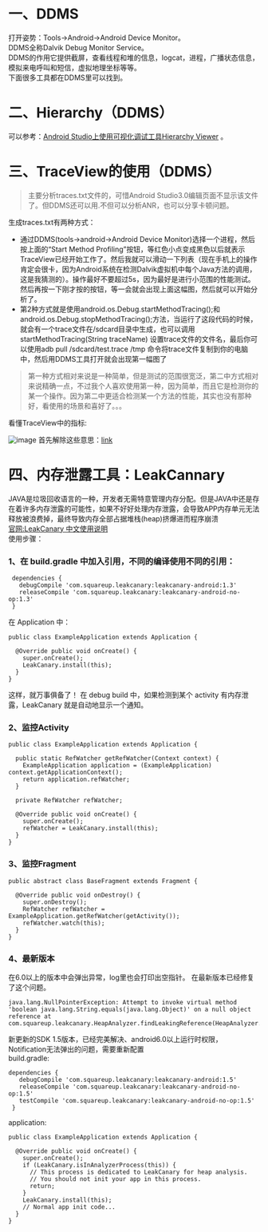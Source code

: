# 一、DDMS
打开姿势：Tools->Android->Android Device Monitor。  
DDMS全称Dalvik Debug Monitor Service。  
DDMS的作用它提供截屏，查看线程和堆的信息，logcat，进程，广播状态信息，模拟来电呼叫和短信，虚拟地理坐标等等。  
下面很多工具都在DDMS里可以找到。

# 二、Hierarchy（DDMS）
可以参考：[Android Studio上使用可视化调试工具Hierarchy Viewer](http://blog.csdn.net/cdw_wy/article/details/53240885)
。

# 三、TraceView的使用（DDMS）
>主要分析traces.txt文件的，可惜Android Studio3.0编辑页面不显示该文件了。但DDMS还可以用.不但可以分析ANR，也可以分享卡顿问题。

生成traces.txt有两种方式：
- 通过DDMS(tools->android->Android Device Monitor)选择一个进程，然后按上面的“Start Method Profiling”按钮，等红色小点变成黑色以后就表示TraceView已经开始工作了。然后我就可以滑动一下列表（现在手机上的操作肯定会很卡，因为Android系统在检测Dalvik虚拟机中每个Java方法的调用，这是我猜测的）。操作最好不要超过5s，因为最好是进行小范围的性能测试。然后再按一下刚才按的按钮，等一会就会出现上面这幅图，然后就可以开始分析了。
- 第2种方式就是使用android.os.Debug.startMethodTracing();和android.os.Debug.stopMethodTracing();方法，当运行了这段代码的时候，就会有一个trace文件在/sdcard目录中生成，也可以调用startMethodTracing(String traceName) 设置trace文件的文件名，最后你可以使用adb pull /sdcard/test.trace /tmp 命令将trace文件复制到你的电脑中，然后用DDMS工具打开就会出现第一幅图了

>第一种方式相对来说是一种简单，但是测试的范围很宽泛，第二中方式相对来说精确一点，不过我个人喜欢使用第一种，因为简单，而且它是检测你的某一个操作。因为第二中更适合检测某一个方法的性能，其实也没有那种好，看使用的场景和喜好了。。。

看懂TraceView中的指标:

![image](http://note.youdao.com/yws/public/resource/9cd56f6819876ec80563ab61665a91d7/xmlnote/C2E19CA55CB14AEE8F72FCC92CD021EC/8425)
首先解除这些意思：[link](http://blog.jobbole.com/78995/)
# 四、内存泄露工具：LeakCannary
JAVA是垃圾回收语言的一种，开发者无需特意管理内存分配。但是JAVA中还是存在着许多内存泄露的可能性，如果不好好处理内存泄露，会导致APP内存单元无法释放被浪费掉，最终导致内存全部占据堆栈(heap)挤爆进而程序崩溃  
[官网:LeakCanary 中文使用说明](https://www.liaohuqiu.net/cn/posts/leak-canary-read-me/)  
使用步骤：  
### 1、在 build.gradle 中加入引用，不同的编译使用不同的引用：
```
 dependencies {
   debugCompile 'com.squareup.leakcanary:leakcanary-android:1.3'
   releaseCompile 'com.squareup.leakcanary:leakcanary-android-no-op:1.3'
 }
 ```
在 Application 中：
```
public class ExampleApplication extends Application {

  @Override public void onCreate() {
    super.onCreate();
    LeakCanary.install(this);
  }
}
```
这样，就万事俱备了！ 在 debug build 中，如果检测到某个 activity 有内存泄露，LeakCanary 就是自动地显示一个通知。

### 2、监控Activity
```
public class ExampleApplication extends Application {

  public static RefWatcher getRefWatcher(Context context) {
    ExampleApplication application = (ExampleApplication) context.getApplicationContext();
    return application.refWatcher;
  }

  private RefWatcher refWatcher;

  @Override public void onCreate() {
    super.onCreate();
    refWatcher = LeakCanary.install(this);
  }
}
```
### 3、监控Fragment
```
public abstract class BaseFragment extends Fragment {

  @Override public void onDestroy() {
    super.onDestroy();
    RefWatcher refWatcher = ExampleApplication.getRefWatcher(getActivity());
    refWatcher.watch(this);
  }
}
```

### 4、最新版本
在6.0以上的版本中会弹出异常，log里也会打印出空指针。
在最新版本已经修复了这个问题。
```
java.lang.NullPointerException: Attempt to invoke virtual method 'boolean java.lang.String.equals(java.lang.Object)' on a null object reference at com.squareup.leakcanary.HeapAnalyzer.findLeakingReference(HeapAnalyzer.java:160)
```
新更新的SDK 1.5版本，已经完美解决、android6.0以上运行时权限，Notification无法弹出的问题，需要重新配置   
build.gradle:
```
dependencies {
   debugCompile 'com.squareup.leakcanary:leakcanary-android:1.5'
   releaseCompile 'com.squareup.leakcanary:leakcanary-android-no-op:1.5'
   testCompile 'com.squareup.leakcanary:leakcanary-android-no-op:1.5'
 }
```
application:
```
public class ExampleApplication extends Application {

  @Override public void onCreate() {
    super.onCreate();
    if (LeakCanary.isInAnalyzerProcess(this)) {
      // This process is dedicated to LeakCanary for heap analysis.
      // You should not init your app in this process.
      return;
    }
    LeakCanary.install(this);
    // Normal app init code...
  }
}
```
